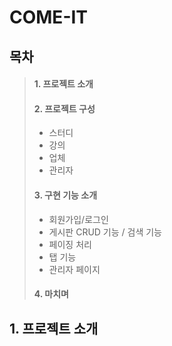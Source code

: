 # COME-IT


## 목차
> #### 1. 프로젝트 소개
> #### 2. 프로젝트 구성
>  * 스터디
>  * 강의
>  * 업체
>  * 관리자
> #### 3. 구현 기능 소개
>  * 회원가입/로그인
>  * 게시판 CRUD 기능 / 검색 기능
>  * 페이징 처리
>  * 탭 기능
>  * 관리자 페이지
> #### 4. 마치며


## 1. 프로젝트 소개
